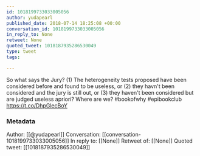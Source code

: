 ```yaml
---
id: 1018199733033005056
author: yudapearl
published_date: 2018-07-14 18:25:08 +00:00
conversation_id: 1018199733033005056
in_reply_to: None
retweet: None
quoted_tweet: 1018187935286530049
type: tweet
tags:

---
```


So what says the Jury? (1) The heterogeneity tests proposed have been considered before and found to be useless, or (2) they havn't been considered and the jury is still out, or (3) they haven't been considered but are judged useless apriori?
Where are we? #bookofwhy #epibookclub https://t.co/DhpGlecBoY

### Metadata

Author: [[@yudapearl]]
Conversation: [[conversation-1018199733033005056]]
In reply to: [[None]]
Retweet of: [[None]]
Quoted tweet: [[1018187935286530049]]
